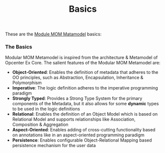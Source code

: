 ﻿---
title: "Basics"
url: /modular-mom/metamodel-concepts/basics/
#toc-level: 1
description: "Presents Basic information about MMOM PLatform."
frontpage_featured: true
weight: 10
aliases:
    - /mmom/basics/index.html
#If moving or renaming this doc file, implement a temporary redirect and let the respective team know they should update the URL in the product. See Mapping to Products for more details.
---

These are the [Module MOM Matamodel](/modular-mom/metamodel-concepts/)  basics:

### The Basics 

Modular MOM Metamodel is inspired from the architecture & Metamodel of Opcenter Ex Core. The salient features of the Modular MOM Metamodel are: 

- **Object-Oriented**: Enables the definition of metadata that adheres to the OO principles, such as Abstraction, Encapsulation, Inheritance & Polymorphism
- **Imperative**: The logic definition adheres to the imperative programming paradigm
- **Strongly Typed**: Provides a Strong Type System for the primary components of the Metadata, but it also allows for some **dynamic** types to be used in the logic definitions 
- **Relational**: Enables the definition of an Object Model which is based on Relational Model and supports relationships like Association, Composition & Aggregation 
- **Aspect-Oriented**: Enables adding of cross-cutting functionality based on annotations like in an aspect-oriented programming paradigm 
- **Persistence**: Enables configurable Object-Relational Mapping based persistence mechanism for the user data 

